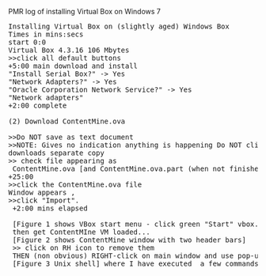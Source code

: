 PMR log of installing Virtual Box on Windows 7

<pre>
Installing Virtual Box on (slightly aged) Windows Box
Times in mins:secs
start 0:0 
Virtual Box 4.3.16 106 Mbytes
>>click all default buttons
+5:00 main download and install
"Install Serial Box?" -> Yes
"Network Adapters?" -> Yes
"Oracle Corporation Network Service?" -> Yes
"Network adapters" 
+2:00 complete

(2) Download ContentMine.ova

>>Do NOT save as text document
>>NOTE: Gives no indication anything is happening Do NOT click again as
downloads separate copy
>> check file appearing as 
<Download_dir> ContentMine.ova [and ContentMine.ova.part (when not finished)]
+25:00 
>>click the ContentMine.ova file
Window appears , 
>>click "Import".
 +2:00 mins elapsed
 
 [Figure 1 shows VBox start menu - click green "Start" vbox.png]
 then get ContentMIne VM loaded...
 [Figure 2 shows ContentMine window with two header bars]
 >> click on RH icon to remove them
 THEN (non obvious) RIGHT-click on main window and use pop-up menu to select TERMINAL
 [Figure 3 Unix shell] where I have executed  a few commands
 
